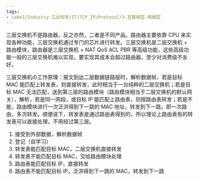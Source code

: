 ```yaml
---
tags:
- Label/Industry-工业科学/IT/TCP_IP/Protocol/3-互联网层-网络层
---
```


三层交换机不是路由器，反之亦然，二者是不同产品。路由器主要依靠 CPU 来实现各种功能，三层交换机通过专门的芯片进行转发。三层交换机是二层交换机 + 路由模块，路由器是三层交换机 + NAT QoS ACL PBR 等高级功能，这些高级功能一般的三层交换机难以实现，要实现其成本会超过路由器，至少对消费级不友好。

三层交换机の工作原理：报文到达二层数据链路层时，解析数据帧，若是目标 MAC 能匹配上转发表，则直接转发，此时相当于一台纯粹的二层交换机；若是目标 MAC 无法匹配，送到第三层的路由模块（路由模块相当于二层交换机的默认网关），解析，若是同一网段，或目标 IP 能匹配上路由表，则按路由表转发；若是不能，路由模块进行一次泛洪得到下一跳的 MAC 地址，转发到下一跳，即一次路由，多次转发。顺便说下，转发表是通过路由表得到的，所以理论上路由表有的转发表可以直接处理，不用经过第三层。

1. 接受到外部数据，解析数据帧
2. 登记（自学习）
3. 转发表能匹配目标 MAC，二层交换机直接转发
4. 转发表不能匹配目标 MAC，交给路由模块处理
5. 路由表能匹配目标 IP，直接转发
6. 路由表不能匹配目标 IP，泛洪得到下一跳的 MAC，转发到下一跳